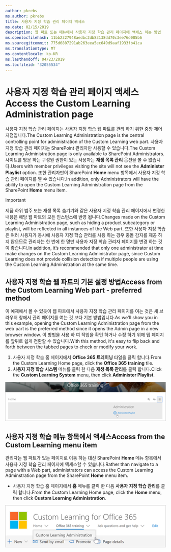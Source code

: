 ```yaml
---
author: pkrebs
ms.author: pkrebs
title: 사용자 지정 학습 관리 페이지 액세스
ms.date: 02/15/2019
description: 웹 파트 또는 메뉴에서 사용자 지정 학습 관리 페이지에 액세스 하는 방법
ms.openlocfilehash: 11bb2327948aedbc2db83138dd70c3ee76d085b6
ms.sourcegitcommit: 775d6807291ab263eea5ec649d9aaf1933fb41ca
ms.translationtype: MT
ms.contentlocale: ko-KR
ms.lasthandoff: 04/23/2019
ms.locfileid: "32055534"
---
```

# <a name="access-the-custom-learning-administration-page"></a><span data-ttu-id="2e4c3-103">사용자 지정 학습 관리 페이지 액세스</span><span class="sxs-lookup"><span data-stu-id="2e4c3-103">Access the Custom Learning Administration page</span></span>

<span data-ttu-id="2e4c3-104">사용자 지정 학습 관리 페이지는 사용자 지정 학습 웹 파트를 관리 하기 위한 중앙 제어 지점입니다.</span><span class="sxs-lookup"><span data-stu-id="2e4c3-104">The Custom Learning Administration page is the central controlling point for administration of the Custom Learning web part.</span></span> <span data-ttu-id="2e4c3-105">사용자 지정 학습 관리 페이지는 SharePoint 관리자만 사용할 수 있습니다.</span><span class="sxs-lookup"><span data-stu-id="2e4c3-105">The Custom Learning Administration page is only available to SharePoint Administrators.</span></span> <span data-ttu-id="2e4c3-106">사이트를 방문 하는 구성원 권한이 있는 사용자는 **재생 목록 관리** 옵션을 볼 수 없습니다.</span><span class="sxs-lookup"><span data-stu-id="2e4c3-106">Users with member privileges visiting the site will not see the **Administer Playlist** option.</span></span> <span data-ttu-id="2e4c3-107">또한 관리자만이 SharePoint **Home** menu 항목에서 사용자 지정 학습 관리 페이지를 열 수 있습니다.</span><span class="sxs-lookup"><span data-stu-id="2e4c3-107">In addition, only Administrators will have the ability to open the Custom Learning Administration page from the SharePoint **Home** menu item.</span></span>  

> [!IMPORTANT]
> <span data-ttu-id="2e4c3-108">제품 하위 범주 또는 재생 목록 숨기기와 같은 사용자 지정 학습 관리 페이지에서 변경한 내용은 해당 웹 파트의 모든 인스턴스에 반영 됩니다.</span><span class="sxs-lookup"><span data-stu-id="2e4c3-108">Changes made on the Custom Learning Administration page, such as hiding a product subcategory or playlist, will be reflected in all instances of the Web part.</span></span> <span data-ttu-id="2e4c3-109">또한 사용자 지정 학습은 여러 사용자가 동시에 사용자 지정 학습 관리를 사용 하는 경우 충돌 감지를 제공 하지 않으므로 관리자는 한 번에 한 명만 사용자 지정 학습 관리자 페이지를 변경 하는 것이 좋습니다.</span><span class="sxs-lookup"><span data-stu-id="2e4c3-109">In addition, it’s recommended that only one administrator at time make changes on the Custom Learning Administrator page, since Custom Learning does not provide collision detection if multiple people are using the Custom Learning Administration at the same time.</span></span>  

## <a name="access-from-the-custom-learning-web-part---preferred-method"></a><span data-ttu-id="2e4c3-110">사용자 지정 학습 웹 파트의 기본 설정 방법</span><span class="sxs-lookup"><span data-stu-id="2e4c3-110">Access from the Custom Learning Web part - preferred method</span></span>
<span data-ttu-id="2e4c3-111">이 예제에서 볼 수 있듯이 웹 파트에서 사용자 지정 학습 관리 페이지를 여는 것은 새 브라우저 창에서 관리 페이지를 여는 것 보다 기본 방법입니다.</span><span class="sxs-lookup"><span data-stu-id="2e4c3-111">As we'll show you in this example, opening the Custom Learning Administration page from the web part is the preferred method since it opens the Admin page in a new browser window.</span></span> <span data-ttu-id="2e4c3-112">이 방법을 사용 하 여 작업을 확인 하거나 수정 하기 위해 탭 페이지를 앞뒤로 쉽게 전환할 수 있습니다.</span><span class="sxs-lookup"><span data-stu-id="2e4c3-112">With this method, it's easy to flip back and forth between the tabbed pages to check or modify your work.</span></span>  

1. <span data-ttu-id="2e4c3-113">사용자 지정 학습 홈 페이지에서 **Office 365 트레이닝** 타일을 클릭 합니다.</span><span class="sxs-lookup"><span data-stu-id="2e4c3-113">From the Custom Learning Home page, click the **Office 365 training** tile.</span></span>
2. <span data-ttu-id="2e4c3-114">**사용자 지정 학습 시스템** 메뉴를 클릭 한 다음 **재생 목록 관리**를 클릭 합니다.</span><span class="sxs-lookup"><span data-stu-id="2e4c3-114">Click the **Custom Learning System** menu, then click **Administer Playlist**.</span></span> 

![cg-adminaccbtn-.png](media/cg-adminaccbtn.png)

## <a name="access-from-the-custom-learning-menu-item"></a><span data-ttu-id="2e4c3-116">사용자 지정 학습 메뉴 항목에서 액세스</span><span class="sxs-lookup"><span data-stu-id="2e4c3-116">Access from the Custom Learning menu item</span></span>
<span data-ttu-id="2e4c3-117">관리자는 웹 파트가 있는 페이지로 이동 하는 대신 SharePoint **Home** 메뉴 항목에서 사용자 지정 학습 관리 페이지에 액세스할 수 있습니다.</span><span class="sxs-lookup"><span data-stu-id="2e4c3-117">Rather than navigate to a page with a Web part, administrators can access the Custom Learning Adminstration page from the SharePoint **Home** menu item.</span></span> 

- <span data-ttu-id="2e4c3-118">사용자 지정 학습 홈 페이지에서 **홈** 메뉴를 클릭 한 다음 **사용자 지정 학습 관리**를 클릭 합니다.</span><span class="sxs-lookup"><span data-stu-id="2e4c3-118">From the Custom Learning Home page, click the **Home** menu, then click **Custom Learning Administration**.</span></span>

![cg-adminaccmenu-.png](media/cg-adminaccmenu.png)
